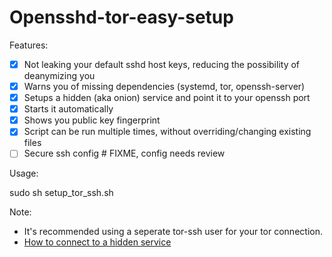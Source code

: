 # Opensshd-tor-easy-setup

Features:
 - [x] Not leaking your default sshd host keys, reducing the possibility of deanymizing you
 - [x] Warns you of missing dependencies (systemd, tor, openssh-server)
 - [x] Setups a hidden (aka onion) service and point it to your openssh port
 - [x] Starts it automatically
 - [x] Shows you public key fingerprint
 - [x] Script can be run multiple times, without overriding/changing existing files
 - [ ] Secure ssh config # FIXME, config needs review

Usage:

   sudo sh setup_tor_ssh.sh

Note:
 - It's recommended using a seperate tor-ssh user for your tor connection.
 - [How to connect to a hidden service](https://trac.torproject.org/projects/tor/wiki/doc/TorifyHOWTO/ssh)
